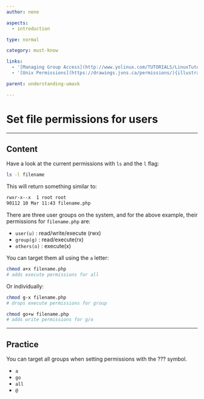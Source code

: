 ```yaml
---
author: nene

aspects:
  - introduction

type: normal

category: must-know

links:
  - '[Managing Group Access](http://www.yolinux.com/TUTORIALS/LinuxTutorialManagingGroups.html){website}'
  - '[Unix Permissions](https://drawings.jvns.ca/permissions/){illustration}'

parent: understanding-umask

---
```


# Set file permissions for users

---
## Content

Have a look at the current permissions with `ls` and the `l` flag:

```sh
ls -l filename
```

This will return something similar to: 

```sh
rwxr-x--x  1 root root
90112 10 Mar 11:43 filename.php
```

There are three user groups on the system, and for the above example, their permissions for `filename.php` are:
- `user(u)` : read/write/execute (rwx)
- `group(g)` : read/execute(rx)
- `others(o)` : execute(x)

 
You can target them all using the `a` letter:
```bash
chmod a+x filename.php
# adds execute permissions for all
```
Or individually:
```bash
chmod g-x filename.php
# drops execute permissions for group

chmod go+w filename.php
# adds write permissions for g/o
```

---
## Practice

You can target all groups when setting permissions with the ??? symbol. 

* `a` 
* `go` 
* `all` 
* `@`

 
 
 
